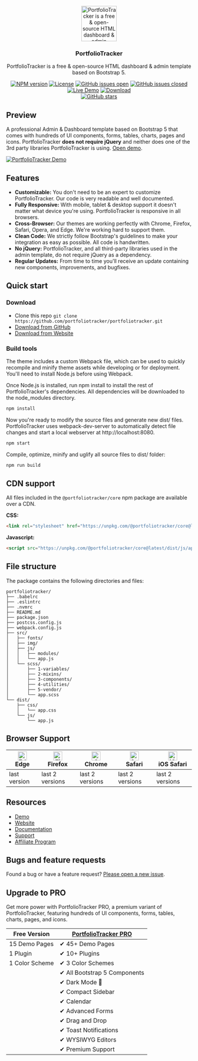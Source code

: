 <p align="center">
  <a href="https://github.com/portfoliotracker/portfoliotracker"><img src="https://portfoliotracker.io/icons/icon-512x512.png" alt="PortfolioTracker is a free & open-source HTML dashboard & admin template based on Bootstrap 5" width="96"></a>
</p>

<h3 align="center">PortfolioTracker</h3>

<p align="center">
  PortfolioTracker is a free & open-source HTML dashboard & admin template based on Bootstrap 5.
</p>

<p align="center">
  <a href="https://www.npmjs.com/package/@portfoliotracker/core" rel="nofollow"><img src="https://img.shields.io/npm/v/@portfoliotracker/core" alt="NPM version"></a>
  <a href="https://github.com/portfoliotracker/portfoliotracker/blob/master/LICENSE"><img src="https://img.shields.io/badge/license-MIT-blue.svg" alt="License"></a>
  <a href="https://github.com/portfoliotracker/portfoliotracker/issues?q=is%3Aopen+is%3Aissue"><img src="https://img.shields.io/github/issues/portfoliotracker/portfoliotracker.svg" alt="GitHub issues open"></a>
  <a href="https://github.com/portfoliotracker/portfoliotracker/issues?q=is%3Aissue+is%3Aclosed"><img src="https://img.shields.io/github/issues-closed-raw/portfoliotracker/portfoliotracker.svg" alt="GitHub issues closed"></a>
  <a href="https://demo.portfoliotracker.io/" rel="nofollow"><img src="https://img.shields.io/badge/demo-online-green.svg" alt="Live Demo"></a>
  <a href="https://portfoliotracker.io/#download"><img src="https://img.shields.io/static/v1?label=download&message=ZIP&color=green" alt="Download"></a>
  <br>
<a href="https://github.com/portfoliotracker/portfoliotracker"><img alt="GitHub stars" src="https://img.shields.io/github/stars/portfoliotracker/portfoliotracker?style=social"></a>
</p>

## Preview
A professional Admin & Dashboard template based on Bootstrap 5 that comes with hundreds of UI components, forms, tables, charts, pages and icons. PortfolioTracker **does not require jQuery** and neither does one of the 3rd party libraries PortfolioTracker is using. [Open demo](https://demo.portfoliotracker.io/).

<a href="https://demo.portfoliotracker.io" target="_blank"><img src="https://assets.portfoliotracker.io/banners/github-1280%C3%97640px.png?2" alt="PortfolioTracker Demo"></a>

## Features

* **Customizable:** You don't need to be an expert to customize PortfolioTracker. Our code is very readable and well documented.
* **Fully Responsive:** With mobile, tablet & desktop support it doesn't matter what device you're using. PortfolioTracker is responsive in all browsers.
* **Cross-Browser:** Our themes are working perfectly with Chrome, Firefox, Safari, Opera, and Edge. We're working hard to support them.
* **Clean Code:** We strictly follow Bootstrap's guidelines to make your integration as easy as possible. All code is handwritten.
* **No jQuery:** PortfolioTracker, and all third-party libraries used in the admin template, do not require jQuery as a dependency.
* **Regular Updates:** From time to time you'll receive an update containing new components, improvements, and bugfixes.

## Quick start

### Download

* Clone this repo `git clone https://github.com/portfoliotracker/portfoliotracker.git`
* [Download from GitHub](https://github.com/portfoliotracker/portfoliotracker/archive/master.zip)
* [Download from Website](https://portfoliotracker.io/#download)

### Build tools

The theme includes a custom Webpack file, which can be used to quickly recompile and minify theme assets while developing or for deployment. You'll need to install Node.js before using Webpack.

Once Node.js is installed, run npm install to install the rest of PortfolioTracker's dependencies. All dependencies will be downloaded to the node_modules directory.

```sh
npm install
```

Now you're ready to modify the source files and generate new dist/ files. PortfolioTracker uses webpack-dev-server to automatically detect file changes and start a local webserver at http://localhost:8080.

```sh
npm start
```

Compile, optimize, minify and uglify all source files to dist/ folder:

```sh
npm run build
```

## CDN support

All files included in the `@portfoliotracker/core` npm package are available over a CDN.

**CSS:**

```html
<link rel="stylesheet" href="https://unpkg.com/@portfoliotracker/core@latest/dist/css/app.css">
```

**Javascript:**

```html
<script src="https://unpkg.com/@portfoliotracker/core@latest/dist/js/app.js"></script>
```

## File structure
The package contains the following directories and files:

```
portfoliotracker/
├── .babelrc
├── .eslintrc
├── .nvmrc
├── README.md
├── package.json
├── postcss.config.js
├── webpack.config.js
├── src/
│   ├── fonts/
│   ├── img/
│   ├── js/
│   │   ├── modules/
│   │   └── app.js
│   └── scss/
│       ├── 1-variables/
│       ├── 2-mixins/
│       ├── 3-components/
│       ├── 4-utilities/
│       ├── 5-vendor/
│       └── app.scss
└── dist/
    ├── css/
    │   └── app.css
    └── js/
        └── app.js
```

## Browser Support

| <img src="https://assets.portfoliotracker.io/browsers/edge.png" alt="Edge" width="24px" height="24px" /><br/>Edge | <img src="https://assets.portfoliotracker.io/browsers/firefox.png" alt="Firefox" width="24px" height="24px" /><br/>Firefox | <img src="https://assets.portfoliotracker.io/browsers/chrome.png" alt="Chrome" width="24px" height="24px" /><br/>Chrome | <img src="https://assets.portfoliotracker.io/browsers/safari.png" alt="Safari" width="24px" height="24px" /><br/>Safari | <img src="https://assets.portfoliotracker.io/browsers/safari-ios.png" alt="iOS Safari" width="24px" height="24px" /><br/>iOS Safari |
| --------- | --------- | --------- | --------- | --------- |
| last version| last 2 versions| last 2 versions| last 2 versions| last 2 versions

## Resources

* [Demo](https://demo.portfoliotracker.io/)
* [Website](https://portfoliotracker.io/)
* [Documentation](https://portfoliotracker.io/docs)
* [Support](https://portfoliotracker.io/support/)
* [Affiliate Program](https://portfoliotracker.io/affiliate-program)

## Bugs and feature requests

Found a bug or have a feature request? [Please open a new issue](https://github.com/portfoliotracker/portfoliotracker/issues/new).

## Upgrade to PRO
Get more power with PortfolioTracker PRO, a premium variant of PortfolioTracker, featuring hundreds of UI components, forms, tables, charts, pages, and icons.

| Free Version        | [PortfolioTracker PRO](https://portfoliotracker.io/pricing/) |
|---------------------|----------------------------------------------|
| 15 Demo Pages       | ✔ 45+ Demo Pages                             |
| 1 Plugin            | ✔ 10+ Plugins                                |
| 1 Color Scheme      | ✔ 3 Color Schemes                            |
|                     | ✔ All Bootstrap 5 Components                 |
|                     | ✔ Dark Mode 🌙                               |
|                     | ✔ Compact Sidebar                            |
|                     | ✔ Calendar                                   |
|                     | ✔ Advanced Forms                             |
|                     | ✔ Drag and Drop                              |
|                     | ✔ Toast Notifications                        |
|                     | ✔ WYSIWYG Editors                            |
|                     | ✔ Premium Support                            |
